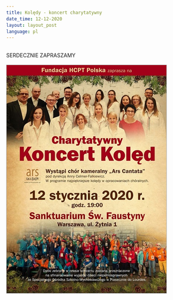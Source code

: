 ```yaml
---
title: Kolędy - koncert charytatywny
date_time: 12-12-2020
layout: layout_post
language: pl
---
```

<br>
SERDECZNIE ZAPRASZAMY
<br>
<br>
<img src="/img/posters/20200112koledy_.jpg" alt="koledy" style="border:1px solid darkgray"> 
<br>
<br>



